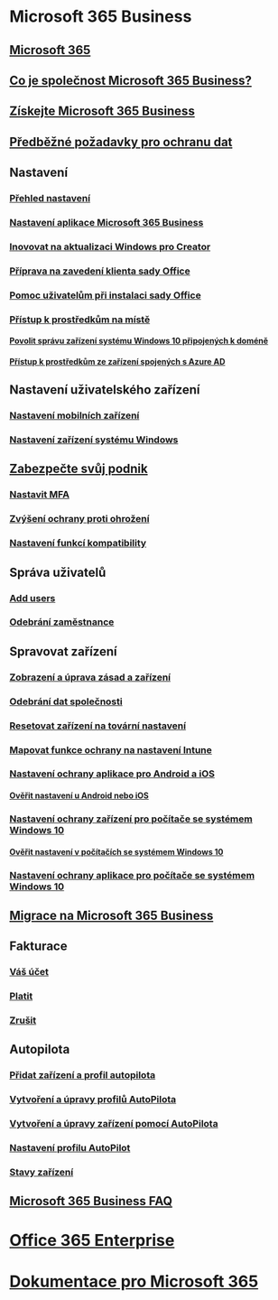 # Microsoft 365 Business
## [Microsoft 365](index.md)
## [Co je společnost Microsoft 365 Business?](microsoft-365-business-overview.md)
## [Získejte Microsoft 365 Business](sign-up.md)
## [Předběžné požadavky pro ochranu dat](pre-requisites-for-data-protection.md)
## Nastavení
### [Přehled nastavení](set-up-overview.md)
### [Nastavení aplikace Microsoft 365 Business](set-up.md)
### [Inovovat na aktualizaci Windows pro Creator](upgrade-to-windows-pro-creators-update.md)
### [Příprava na zavedení klienta sady Office](prepare-for-office-client-deployment.md)
### [Pomoc uživatelům při instalaci sady Office](help-users-install-office.md)
### [Přístup k prostředkům na místě]()
#### [Povolit správu zařízení systému Windows 10 připojených k doméně](manage-windows-devices.md)
#### [Přístup k prostředkům ze zařízení spojených s Azure AD](access-resources.md)
## Nastavení uživatelského zařízení
### [Nastavení mobilních zařízení](set-up-mobile-devices.md)
### [Nastavení zařízení systému Windows](set-up-windows-devices.md)
## [Zabezpečte svůj podnik](security-features.md)
### [Nastavit MFA](set-up-mfa.md)
### [Zvýšení ochrany proti ohrožení](increase-threat-protection.md)
### [Nastavení funkcí kompatibility](set-up-compliance.md)
## Správa uživatelů
### [Add users](add-users-m365b.md)
### [Odebrání zaměstnance](/Office365/Admin/add-users/remove-former-employee?toc=/microsoft-365/business/toc.json&bc=/microsoft-365/business/breadcrumb/toc.json)
## Spravovat zařízení
### [Zobrazení a úprava zásad a zařízení](view-policies-and-devices.md)
### [Odebrání dat společnosti](remove-company-data.md)
### [Resetovat zařízení na tovární nastavení](reset-devices-to-factory-settings.md)
### [Mapovat funkce ochrany na nastavení Intune](map-protection-features-to-intune-settings.md)
### [Nastavení ochrany aplikace pro Android a iOS](app-protection-settings-for-android-and-ios.md)
#### [Ověřit nastavení u Android nebo iOS](validate-settings-on-android-or-ios.md)
### [Nastavení ochrany zařízení pro počítače se systémem Windows 10](protection-settings-for-windows-10-pcs.md)
#### [Ověřit nastavení v počítačích se systémem Windows 10](validate-settings-on-windows-10-pcs.md)
### [Nastavení ochrany aplikace pro počítače se systémem Windows 10](protection-settings-for-windows-10-devices.md)
## [Migrace na Microsoft 365 Business](migrate-to-microsoft-365-business.md)
## Fakturace
### [Váš účet](/Office365/Admin/subscriptions-and-billing/view-your-bill-or-invoice?toc=/microsoft-365/business/toc.json&bc=/microsoft-365/business/breadcrumb/toc.json)
### [Platit](/Office365/Admin/subscriptions-and-billing/pay-for-your-subscription?toc=/microsoft-365/business/toc.json&bc=/microsoft-365/business/breadcrumb/toc.json)
### [Zrušit](/Office365/Admin/subscriptions-and-billing/cancel-your-subscription?toc=/microsoft-365/business/toc.json&bc=/microsoft-365/business/breadcrumb/toc.json)
## Autopilota
### [Přidat zařízení a profil autopilota](add-autopilot-devices-and-profile.md)
### [Vytvoření a úpravy profilů AutoPilota](create-and-edit-autopilot-profiles.md)
### [Vytvoření a úpravy zařízení pomocí AutoPilota](create-and-edit-autopilot-devices.md)
### [Nastavení profilu AutoPilot](autopilot-profile-settings.md)
### [Stavy zařízení](device-states.md)
## [Microsoft 365 Business FAQ](support/microsoft-365-business-faqs.md)
# [Office 365 Enterprise](https://docs.microsoft.com/office365/enterprise)
# [Dokumentace pro Microsoft 365](https://docs.microsoft.com/microsoft-365)